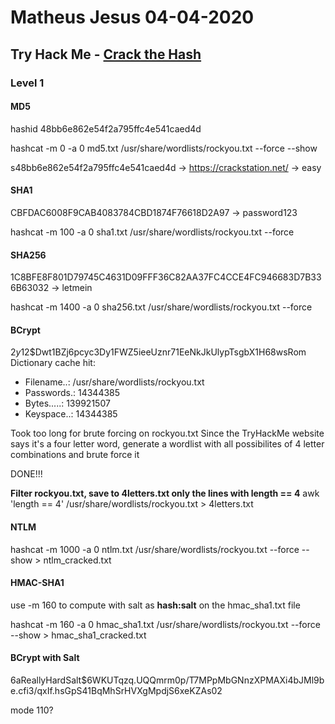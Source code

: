 # Matheus Jesus 04-04-2020

## Try Hack Me - [Crack the Hash](https://tryhackme.com/room/crackthehash)

### Level 1

#### MD5

hashid 48bb6e862e54f2a795ffc4e541caed4d

hashcat -m 0 -a 0 md5.txt /usr/share/wordlists/rockyou.txt --force --show

s48bb6e862e54f2a795ffc4e541caed4d -> https://crackstation.net/ -> easy

#### SHA1

CBFDAC6008F9CAB4083784CBD1874F76618D2A97 -> password123

hashcat -m 100 -a 0 sha1.txt /usr/share/wordlists/rockyou.txt --force

#### SHA256

1C8BFE8F801D79745C4631D09FFF36C82AA37FC4CCE4FC946683D7B336B63032 -> letmein

hashcat -m 1400 -a 0 sha256.txt /usr/share/wordlists/rockyou.txt --force

#### BCrypt

$2y$12$Dwt1BZj6pcyc3Dy1FWZ5ieeUznr71EeNkJkUlypTsgbX1H68wsRom
Dictionary cache hit:

* Filename..: /usr/share/wordlists/rockyou.txt
* Passwords.: 14344385
* Bytes.....: 139921507
* Keyspace..: 14344385

Took too long for brute forcing on rockyou.txt
Since the TryHackMe website says it's a four letter word, generate a wordlist with all possibilites of 4 letter combinations and brute force it

DONE!!!

**Filter rockyou.txt, save to 4letters.txt only the lines with length == 4**
awk 'length == 4' /usr/share/wordlists/rockyou.txt > 4letters.txt 

#### NTLM

hashcat -m 1000 -a 0 ntlm.txt /usr/share/wordlists/rockyou.txt --force --show > ntlm_cracked.txt

#### HMAC-SHA1

use -m 160 to compute with salt as **hash:salt** on the hmac_sha1.txt file

hashcat -m 160 -a 0 hmac_sha1.txt /usr/share/wordlists/rockyou.txt --force --show > hmac_sha1_cracked.txt

#### BCrypt with Salt

 $6$aReallyHardSalt$6WKUTqzq.UQQmrm0p/T7MPpMbGNnzXPMAXi4bJMl9be.cfi3/qxIf.hsGpS41BqMhSrHVXgMpdjS6xeKZAs02

 mode 110?

